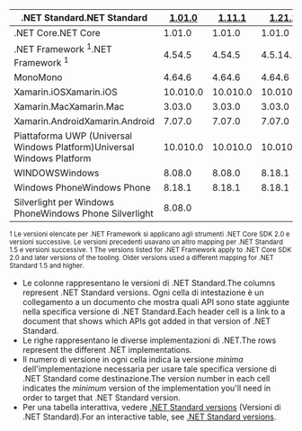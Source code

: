 | <span data-ttu-id="80725-101">.NET Standard</span><span class="sxs-lookup"><span data-stu-id="80725-101">.NET Standard</span></span>              | <span data-ttu-id="80725-102">[1.0]</span><span class="sxs-lookup"><span data-stu-id="80725-102">[1.0]</span></span> | <span data-ttu-id="80725-103">[1.1]</span><span class="sxs-lookup"><span data-stu-id="80725-103">[1.1]</span></span>  | <span data-ttu-id="80725-104">[1.2]</span><span class="sxs-lookup"><span data-stu-id="80725-104">[1.2]</span></span> | <span data-ttu-id="80725-105">[1.3]</span><span class="sxs-lookup"><span data-stu-id="80725-105">[1.3]</span></span> | <span data-ttu-id="80725-106">[1.4]</span><span class="sxs-lookup"><span data-stu-id="80725-106">[1.4]</span></span> | <span data-ttu-id="80725-107">[1.5]</span><span class="sxs-lookup"><span data-stu-id="80725-107">[1.5]</span></span>      | <span data-ttu-id="80725-108">[1.6]</span><span class="sxs-lookup"><span data-stu-id="80725-108">[1.6]</span></span>      | <span data-ttu-id="80725-109">[2.0]</span><span class="sxs-lookup"><span data-stu-id="80725-109">[2.0]</span></span>      |
|----------------------------|-------|--------|-------|-------|-------|------------|------------|------------|
| <span data-ttu-id="80725-110">.NET Core</span><span class="sxs-lookup"><span data-stu-id="80725-110">.NET Core</span></span>                  | <span data-ttu-id="80725-111">1.0</span><span class="sxs-lookup"><span data-stu-id="80725-111">1.0</span></span>   | <span data-ttu-id="80725-112">1.0</span><span class="sxs-lookup"><span data-stu-id="80725-112">1.0</span></span>    | <span data-ttu-id="80725-113">1.0</span><span class="sxs-lookup"><span data-stu-id="80725-113">1.0</span></span>   | <span data-ttu-id="80725-114">1.0</span><span class="sxs-lookup"><span data-stu-id="80725-114">1.0</span></span>   | <span data-ttu-id="80725-115">1.0</span><span class="sxs-lookup"><span data-stu-id="80725-115">1.0</span></span>   | <span data-ttu-id="80725-116">1.0</span><span class="sxs-lookup"><span data-stu-id="80725-116">1.0</span></span>        | <span data-ttu-id="80725-117">1.0</span><span class="sxs-lookup"><span data-stu-id="80725-117">1.0</span></span>        | <span data-ttu-id="80725-118">2.0</span><span class="sxs-lookup"><span data-stu-id="80725-118">2.0</span></span>        |
| <span data-ttu-id="80725-119">.NET Framework <sup>1</sup></span><span class="sxs-lookup"><span data-stu-id="80725-119">.NET Framework <sup>1</sup></span></span>| <span data-ttu-id="80725-120">4.5</span><span class="sxs-lookup"><span data-stu-id="80725-120">4.5</span></span>   | <span data-ttu-id="80725-121">4.5</span><span class="sxs-lookup"><span data-stu-id="80725-121">4.5</span></span>    | <span data-ttu-id="80725-122">4.5.1</span><span class="sxs-lookup"><span data-stu-id="80725-122">4.5.1</span></span> | <span data-ttu-id="80725-123">4.6</span><span class="sxs-lookup"><span data-stu-id="80725-123">4.6</span></span>   | <span data-ttu-id="80725-124">4.6.1</span><span class="sxs-lookup"><span data-stu-id="80725-124">4.6.1</span></span> | <span data-ttu-id="80725-125">4.6.1</span><span class="sxs-lookup"><span data-stu-id="80725-125">4.6.1</span></span>      | <span data-ttu-id="80725-126">4.6.1</span><span class="sxs-lookup"><span data-stu-id="80725-126">4.6.1</span></span>      | <span data-ttu-id="80725-127">4.6.1</span><span class="sxs-lookup"><span data-stu-id="80725-127">4.6.1</span></span>      |
| <span data-ttu-id="80725-128">Mono</span><span class="sxs-lookup"><span data-stu-id="80725-128">Mono</span></span>                       | <span data-ttu-id="80725-129">4.6</span><span class="sxs-lookup"><span data-stu-id="80725-129">4.6</span></span>   | <span data-ttu-id="80725-130">4.6</span><span class="sxs-lookup"><span data-stu-id="80725-130">4.6</span></span>    | <span data-ttu-id="80725-131">4.6</span><span class="sxs-lookup"><span data-stu-id="80725-131">4.6</span></span>   | <span data-ttu-id="80725-132">4.6</span><span class="sxs-lookup"><span data-stu-id="80725-132">4.6</span></span>   | <span data-ttu-id="80725-133">4.6</span><span class="sxs-lookup"><span data-stu-id="80725-133">4.6</span></span>   | <span data-ttu-id="80725-134">4.6</span><span class="sxs-lookup"><span data-stu-id="80725-134">4.6</span></span>        | <span data-ttu-id="80725-135">4.6</span><span class="sxs-lookup"><span data-stu-id="80725-135">4.6</span></span>        | <span data-ttu-id="80725-136">5.4</span><span class="sxs-lookup"><span data-stu-id="80725-136">5.4</span></span>        |
| <span data-ttu-id="80725-137">Xamarin.iOS</span><span class="sxs-lookup"><span data-stu-id="80725-137">Xamarin.iOS</span></span>                | <span data-ttu-id="80725-138">10.0</span><span class="sxs-lookup"><span data-stu-id="80725-138">10.0</span></span>  | <span data-ttu-id="80725-139">10.0</span><span class="sxs-lookup"><span data-stu-id="80725-139">10.0</span></span>   | <span data-ttu-id="80725-140">10.0</span><span class="sxs-lookup"><span data-stu-id="80725-140">10.0</span></span>  | <span data-ttu-id="80725-141">10.0</span><span class="sxs-lookup"><span data-stu-id="80725-141">10.0</span></span>  | <span data-ttu-id="80725-142">10.0</span><span class="sxs-lookup"><span data-stu-id="80725-142">10.0</span></span>  | <span data-ttu-id="80725-143">10.0</span><span class="sxs-lookup"><span data-stu-id="80725-143">10.0</span></span>       | <span data-ttu-id="80725-144">10.0</span><span class="sxs-lookup"><span data-stu-id="80725-144">10.0</span></span>       | <span data-ttu-id="80725-145">10.14</span><span class="sxs-lookup"><span data-stu-id="80725-145">10.14</span></span>      |
| <span data-ttu-id="80725-146">Xamarin.Mac</span><span class="sxs-lookup"><span data-stu-id="80725-146">Xamarin.Mac</span></span>                | <span data-ttu-id="80725-147">3.0</span><span class="sxs-lookup"><span data-stu-id="80725-147">3.0</span></span>   | <span data-ttu-id="80725-148">3.0</span><span class="sxs-lookup"><span data-stu-id="80725-148">3.0</span></span>    | <span data-ttu-id="80725-149">3.0</span><span class="sxs-lookup"><span data-stu-id="80725-149">3.0</span></span>   | <span data-ttu-id="80725-150">3.0</span><span class="sxs-lookup"><span data-stu-id="80725-150">3.0</span></span>   | <span data-ttu-id="80725-151">3.0</span><span class="sxs-lookup"><span data-stu-id="80725-151">3.0</span></span>   | <span data-ttu-id="80725-152">3.0</span><span class="sxs-lookup"><span data-stu-id="80725-152">3.0</span></span>        | <span data-ttu-id="80725-153">3.0</span><span class="sxs-lookup"><span data-stu-id="80725-153">3.0</span></span>        | <span data-ttu-id="80725-154">3.8</span><span class="sxs-lookup"><span data-stu-id="80725-154">3.8</span></span>        |
| <span data-ttu-id="80725-155">Xamarin.Android</span><span class="sxs-lookup"><span data-stu-id="80725-155">Xamarin.Android</span></span>            | <span data-ttu-id="80725-156">7.0</span><span class="sxs-lookup"><span data-stu-id="80725-156">7.0</span></span>   | <span data-ttu-id="80725-157">7.0</span><span class="sxs-lookup"><span data-stu-id="80725-157">7.0</span></span>    | <span data-ttu-id="80725-158">7.0</span><span class="sxs-lookup"><span data-stu-id="80725-158">7.0</span></span>   | <span data-ttu-id="80725-159">7.0</span><span class="sxs-lookup"><span data-stu-id="80725-159">7.0</span></span>   | <span data-ttu-id="80725-160">7.0</span><span class="sxs-lookup"><span data-stu-id="80725-160">7.0</span></span>   | <span data-ttu-id="80725-161">7.0</span><span class="sxs-lookup"><span data-stu-id="80725-161">7.0</span></span>        | <span data-ttu-id="80725-162">7.0</span><span class="sxs-lookup"><span data-stu-id="80725-162">7.0</span></span>        | <span data-ttu-id="80725-163">8.0</span><span class="sxs-lookup"><span data-stu-id="80725-163">8.0</span></span>        |
| <span data-ttu-id="80725-164">Piattaforma UWP (Universal Windows Platform)</span><span class="sxs-lookup"><span data-stu-id="80725-164">Universal Windows Platform</span></span> | <span data-ttu-id="80725-165">10.0</span><span class="sxs-lookup"><span data-stu-id="80725-165">10.0</span></span>  | <span data-ttu-id="80725-166">10.0</span><span class="sxs-lookup"><span data-stu-id="80725-166">10.0</span></span>   | <span data-ttu-id="80725-167">10.0</span><span class="sxs-lookup"><span data-stu-id="80725-167">10.0</span></span>  | <span data-ttu-id="80725-168">10.0</span><span class="sxs-lookup"><span data-stu-id="80725-168">10.0</span></span>  | <span data-ttu-id="80725-169">10.0</span><span class="sxs-lookup"><span data-stu-id="80725-169">10.0</span></span>  | <span data-ttu-id="80725-170">10.0.16299</span><span class="sxs-lookup"><span data-stu-id="80725-170">10.0.16299</span></span> | <span data-ttu-id="80725-171">10.0.16299</span><span class="sxs-lookup"><span data-stu-id="80725-171">10.0.16299</span></span> | <span data-ttu-id="80725-172">10.0.16299</span><span class="sxs-lookup"><span data-stu-id="80725-172">10.0.16299</span></span> |
| <span data-ttu-id="80725-173">WINDOWS</span><span class="sxs-lookup"><span data-stu-id="80725-173">Windows</span></span>                    | <span data-ttu-id="80725-174">8.0</span><span class="sxs-lookup"><span data-stu-id="80725-174">8.0</span></span>   | <span data-ttu-id="80725-175">8.0</span><span class="sxs-lookup"><span data-stu-id="80725-175">8.0</span></span>    | <span data-ttu-id="80725-176">8.1</span><span class="sxs-lookup"><span data-stu-id="80725-176">8.1</span></span>   |       |       |            |            |            |
| <span data-ttu-id="80725-177">Windows Phone</span><span class="sxs-lookup"><span data-stu-id="80725-177">Windows Phone</span></span>              | <span data-ttu-id="80725-178">8.1</span><span class="sxs-lookup"><span data-stu-id="80725-178">8.1</span></span>   | <span data-ttu-id="80725-179">8.1</span><span class="sxs-lookup"><span data-stu-id="80725-179">8.1</span></span>    | <span data-ttu-id="80725-180">8.1</span><span class="sxs-lookup"><span data-stu-id="80725-180">8.1</span></span>   |       |       |            |            |            |
| <span data-ttu-id="80725-181">Silverlight per Windows Phone</span><span class="sxs-lookup"><span data-stu-id="80725-181">Windows Phone Silverlight</span></span>  | <span data-ttu-id="80725-182">8.0</span><span class="sxs-lookup"><span data-stu-id="80725-182">8.0</span></span>   |        |       |       |       |            |            |            |

<span data-ttu-id="80725-183"><sup>1 Le versioni elencate per .NET Framework si applicano agli strumenti .NET Core SDK 2.0 e versioni successive. Le versioni precedenti usavano un altro mapping per .NET Standard 1.5 e versioni successive. </sup></span><span class="sxs-lookup"><span data-stu-id="80725-183"><sup>1 The versions listed for .NET Framework apply to .NET Core SDK 2.0 and later versions of the tooling. Older versions used a different mapping for .NET Standard 1.5 and higher. </sup></span></span>

- <span data-ttu-id="80725-184">Le colonne rappresentano le versioni di .NET Standard.</span><span class="sxs-lookup"><span data-stu-id="80725-184">The columns represent .NET Standard versions.</span></span> <span data-ttu-id="80725-185">Ogni cella di intestazione è un collegamento a un documento che mostra quali API sono state aggiunte nella specifica versione di .NET Standard.</span><span class="sxs-lookup"><span data-stu-id="80725-185">Each header cell is a link to a document that shows which APIs got added in that version of .NET Standard.</span></span>
- <span data-ttu-id="80725-186">Le righe rappresentano le diverse implementazioni di .NET.</span><span class="sxs-lookup"><span data-stu-id="80725-186">The rows represent the different .NET implementations.</span></span>
- <span data-ttu-id="80725-187">Il numero di versione in ogni cella indica la versione *minima* dell'implementazione necessaria per usare tale specifica versione di .NET Standard come destinazione.</span><span class="sxs-lookup"><span data-stu-id="80725-187">The version number in each cell indicates the *minimum* version of the implementation you'll need in order to target that .NET Standard version.</span></span>
- <span data-ttu-id="80725-188">Per una tabella interattiva, vedere [.NET Standard versions](http://immo.landwerth.net/netstandard-versions/#) (Versioni di .NET Standard).</span><span class="sxs-lookup"><span data-stu-id="80725-188">For an interactive table, see [.NET Standard versions](http://immo.landwerth.net/netstandard-versions/#).</span></span>

[1.0]: https://github.com/dotnet/standard/blob/master/docs/versions/netstandard1.0.md
[1.1]: https://github.com/dotnet/standard/blob/master/docs/versions/netstandard1.1.md
[1.2]: https://github.com/dotnet/standard/blob/master/docs/versions/netstandard1.2.md
[1.3]: https://github.com/dotnet/standard/blob/master/docs/versions/netstandard1.3.md
[1.4]: https://github.com/dotnet/standard/blob/master/docs/versions/netstandard1.4.md
[1.5]: https://github.com/dotnet/standard/blob/master/docs/versions/netstandard1.5.md
[1.6]: https://github.com/dotnet/standard/blob/master/docs/versions/netstandard1.6.md
[2.0]: https://github.com/dotnet/standard/blob/master/docs/versions/netstandard2.0.md
